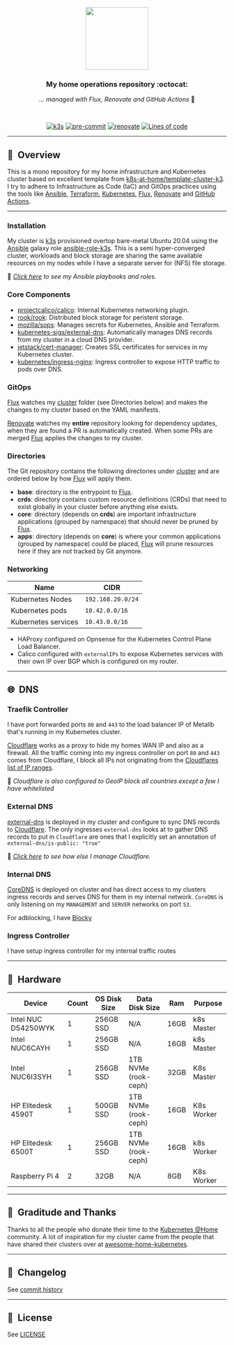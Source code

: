<div align="center">

<img src="https://camo.githubusercontent.com/5b298bf6b0596795602bd771c5bddbb963e83e0f/68747470733a2f2f692e696d6775722e636f6d2f7031527a586a512e706e67" align="center" width="144px" height="144px"/>

### My home operations repository :octocat:

_... managed with Flux, Renovate and GitHub Actions_ :robot:

</div>

<br/>

<div align="center">

[![k3s](https://img.shields.io/badge/k3s-v1.23.3-brightgreen?style=for-the-badge&logo=kubernetes&logoColor=white)](https://k3s.io/)
[![pre-commit](https://img.shields.io/badge/pre--commit-enabled-brightgreen?logo=pre-commit&logoColor=white&style=for-the-badge)](https://github.com/pre-commit/pre-commit)
[![renovate](https://img.shields.io/badge/renovate-enabled?style=for-the-badge&logo=renovatebot&logoColor=white&color=brightgreen)](https://github.com/renovatebot/renovate)
[![Lines of code](https://img.shields.io/tokei/lines/github/vikaspogu/k8s-gitops?style=for-the-badge&color=brightgreen&label=lines&logo=codefactor&logoColor=white)](https://github.com/vikaspogu/k8s-gitops/graphs/contributors)

</div>

---

## :book:&nbsp; Overview

This is a mono repository for my home infrastructure and Kubernetes cluster based on excellent template from [k8s-at-home/template-cluster-k3](https://github.com/k8s-at-home/template-cluster-k3s). I try to adhere to Infrastructure as Code (IaC) and GitOps practices using the tools like [Ansible](https://www.ansible.com/), [Terraform](https://www.terraform.io/), [Kubernetes](https://kubernetes.io/), [Flux](https://github.com/fluxcd/flux2), [Renovate](https://github.com/renovatebot/renovate) and [GitHub Actions](https://github.com/features/actions).

---

### Installation

My cluster is [k3s](https://k3s.io/) provisioned overtop bare-metal Ubuntu 20.04 using the [Ansible](https://www.ansible.com/) galaxy role [ansible-role-k3s](https://github.com/PyratLabs/ansible-role-k3s). This is a semi hyper-converged cluster, workloads and block storage are sharing the same available resources on my nodes while I have a separate server for (NFS) file storage.

🔸 _[Click here](./provision/ansible/) to see my Ansible playbooks and roles._

### Core Components

- [projectcalico/calico](https://github.com/projectcalico/calico): Internal Kubernetes networking plugin.
- [rook/rook](https://github.com/projectcalico/calico): Distributed block storage for peristent storage.
- [mozilla/sops](https://toolkit.fluxcd.io/guides/mozilla-sops/): Manages secrets for Kubernetes, Ansible and Terraform.
- [kubernetes-sigs/external-dns](https://github.com/kubernetes-sigs/external-dns): Automatically manages DNS records from my cluster in a cloud DNS provider.
- [jetstack/cert-manager](https://cert-manager.io/docs/): Creates SSL certificates for services in my Kubernetes cluster.
- [kubernetes/ingress-nginx](https://github.com/kubernetes/ingress-nginx/): Ingress controller to expose HTTP traffic to pods over DNS.

### GitOps

[Flux](https://github.com/fluxcd/flux2) watches my [cluster](./cluster/) folder (see Directories below) and makes the changes to my cluster based on the YAML manifests.

[Renovate](https://github.com/renovatebot/renovate) watches my **entire** repository looking for dependency updates, when they are found a PR is automatically created. When some PRs are merged [Flux](https://github.com/fluxcd/flux2) applies the changes to my cluster.

### Directories

The Git repository contains the following directories under [cluster](./cluster/) and are ordered below by how [Flux](https://github.com/fluxcd/flux2) will apply them.

- **base**: directory is the entrypoint to [Flux](https://github.com/fluxcd/flux2).
- **crds**: directory contains custom resource definitions (CRDs) that need to exist globally in your cluster before anything else exists.
- **core**: directory (depends on **crds**) are important infrastructure applications (grouped by namespace) that should never be pruned by [Flux](https://github.com/fluxcd/flux2).
- **apps**: directory (depends on **core**) is where your common applications (grouped by namespace) could be placed, [Flux](https://github.com/fluxcd/flux2) will prune resources here if they are not tracked by Git anymore.

### Networking

| Name                | CIDR              |
| ------------------- | ----------------- |
| Kubernetes Nodes    | `192.168.20.0/24` |
| Kubernetes pods     | `10.42.0.0/16`    |
| Kubernetes services | `10.43.0.0/16`    |

- HAProxy configured on Opnsense for the Kubernetes Control Plane Load Balancer.
- Calico configured with `externalIPs` to expose Kubernetes services with their own IP over BGP which is configured on my router.

---

## :globe_with_meridians:&nbsp; DNS

### Traefik Controller

I have port forwarded ports `80` and `443` to the load balancer IP of Metallb that's running in my Kubernetes cluster.

[Cloudflare](https://www.cloudflare.com/) works as a proxy to hide my homes WAN IP and also as a firewall. All the traffic coming into my ingress controller on port `80` and `443` comes from Cloudflare, I block all IPs not originating from the [Cloudflares list of IP ranges](https://www.cloudflare.com/ips/).

🔸 _Cloudflare is also configured to GeoIP block all countries except a few I have whitelisted_

### External DNS

[external-dns](https://github.com/kubernetes-sigs/external-dns) is deployed in my cluster and configure to sync DNS records to [Cloudflare](https://www.cloudflare.com/). The only ingresses `external-dns` looks at to gather DNS records to put in `Cloudflare` are ones that I explicitly set an annotation of `external-dns/is-public: "true"`

🔸 _[Click here](./provision/terraform/cloudflare) to see how else I manage Cloudflare._

### Internal DNS

[CoreDNS](https://github.com/coredns/coredns) is deployed on cluster and has direct access to my clusters ingress records and serves DNS for them in my internal network. `CoreDNS` is only listening on my `MANAGEMENT` and `SERVER` networks on port `53`.

For adblocking, I have [Blocky](https://github.com/0xERR0R/blocky)

### Ingress Controller

I have setup ingress controller for my internal traffic routes

---

## :wrench:&nbsp; Hardware

| Device              | Count | OS Disk Size | Data Disk Size       | Ram  | Purpose    |
| ------------------- | ----- | ------------ | -------------------- | ---- | ---------- |
| Intel NUC D54250WYK | 1     | 256GB SSD    | N/A                  | 16GB | k8s Master |
| Intel NUC6CAYH      | 1     | 256GB SSD    | N/A                  | 16GB | k8s Master |
| Intel NUC6I3SYH     | 1     | 256GB SSD    | 1TB NVMe (rook-ceph) | 32GB | K8s Master |
| HP Elitedesk 4590T  | 1     | 500GB SSD    | 1TB NVMe (rook-ceph) | 16GB | K8s Worker |
| HP Elitedesk 6500T  | 1     | 256GB SSD    | 1TB NVMe (rook-ceph) | 16GB | k8s Worker |
| Raspberry Pi 4      | 2     | 32GB         | N/A                  | 8GB  | K8s Worker |

---

## :handshake:&nbsp; Graditude and Thanks

Thanks to all the people who donate their time to the [Kubernetes @Home](https://github.com/k8s-at-home/) community. A lot of inspiration for my cluster came from the people that have shared their clusters over at [awesome-home-kubernetes](https://github.com/k8s-at-home/awesome-home-kubernetes).

---

## :scroll:&nbsp; Changelog

See [commit history](https://github.com/vikaspogu/k8s-gitops/commits/main)

---

## :lock_with_ink_pen:&nbsp; License

See [LICENSE](./LICENSE)

